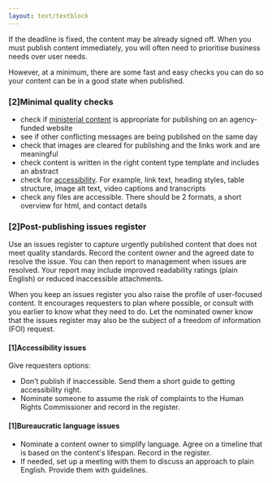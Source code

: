 ```yaml
---
layout: text/textblock
---
```


If the deadline is fixed, the content may be already signed off. When you must publish content immediately, you will often need to prioritise business needs over user needs.

However, at a minimum, there are some fast and easy checks you can do so your content can be in a good state when published.  

### [2]Minimal quality checks
- check if [ministerial content](https://www.dta.gov.au/standard/design-guides/common-website-elements/ministerial-content/) is appropriate for publishing on an agency-funded website
- see if other conflicting messages are being published on the same day
- check that images are cleared for publishing and the links work and are meaningful
- check content is written in the right content type template and includes an abstract
- check for [accessibility](/content-guide/accessibility-inclusivity/). For example, link text, heading styles, table structure, image alt text, video captions and transcripts
- check any files are accessible. There should be 2 formats, a short overview for html, and contact details

### [2]Post-publishing issues register
Use an issues register to capture urgently published content that does not meet quality standards. Record the content owner and the agreed date to resolve the issue. You can then report to management when issues are resolved. Your report may include improved readability ratings (plain English) or reduced inaccessible attachments.

When you keep an issues register you also raise the profile of user-focused content. It encourages requesters to plan where possible, or consult with you earlier to know what they need to do. Let the nominated owner know that the issues register may also be the subject of a freedom of information (FOI) request.

#### [1]Accessibility issues
Give requesters options:
- Don’t publish if inaccessible. Send them a short guide to getting accessibility right.
- Nominate someone to assume the risk of complaints to the Human Rights Commissioner and record in the register.

#### [1]Bureaucratic language issues
- Nominate a content owner to simplify language. Agree on a timeline that is based on the content's lifespan. Record in the register.
- If needed, set up a meeting with them to discuss an approach to plain English. Provide them with guidelines.
